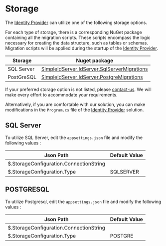 # Storage

The [Identity Provider](../glossary) can utilize one of the following storage options.

For each type of storage, there is a corresponding NuGet package containing all the migration scripts. These scripts encompass the logic necessary for creating the data structure, such as tables or schemas. Migration scripts will be applied during the startup of the [Identity Provider](../glossary).

| Storage    | Nuget package                                                                                                              |
| ---------  | -------------------------------------------------------------------------------------------------------------------------- |
| SQL Server | [SimpleIdServer.IdServer.SqlServerMigrations](https://www.nuget.org/packages/SimpleIdServer.IdServer.SqlServerMigrations)  |
| PostGreSQL | [SimpleIdServer.IdServer.PostgreMigrations](https://www.nuget.org/packages/SimpleIdServer.IdServer.PostgreMigrations)                                                                              |

If your preferred storage option is not listed, please [contact-us](../contactus). We will make every effort to accommodate your requirements.

Alternatively, if you are comfortable with our solution, you can make modifications in the `Program.cs` file of the [Identity Provider](../glossary) solution.

## SQL Server

To utilize SQL Server, edit the `appsettings.json` file and modify the following values :

| Json Path                               | Default Value |
| --------------------------------------- | ------------- |
| $.StorageConfiguration.ConnectionString |               |
| $.StorageConfiguration.Type             | SQLSERVER     |

## POSTGRESQL

To utilize Postgresql, edit the `appsettings.json` file and modify the following values :

| Json Path                               | Default Value |
| --------------------------------------- | ------------- |
| $.StorageConfiguration.ConnectionString |               |
| $.StorageConfiguration.Type             | POSTGRE       |